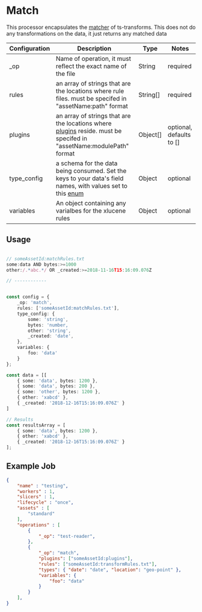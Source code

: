 
# Match #

This processor encapsulates the [matcher](https://terascope.github.io/teraslice/docs/packages/ts-transforms/overview#matcher) of ts-transforms. This does not do any transformations on the data, it just returns any matched data


| Configuration | Description | Type |  Notes |
| --------- | -------- | ------ | ------ |
| _op | Name of operation, it must reflect the exact name of the file | String | required |
| rules | an array of strings that are the locations where rule files. must be specifed in "assetName:path" format | String[] | required |
| plugins | an array of strings that are the locations where [plugins](https://terascope.github.io/teraslice/docs/packages/ts-transforms/plugins) reside. must be specifed in "assetName:modulePath" format | Object[] | optional, defaults to [] |
| type_config | a schema for the data being consumed. Set the keys to your data's field names, with values set to this [enum](https://terascope.github.io/teraslice/docs/packages/types/api/enums/xlucenefieldtype) | Object | optional |
| variables | An object containing any varialbes for the xlucene rules | Object | optional|

## Usage

```typescript

// someAssetId:matchRules.txt
some:data AND bytes:>=1000
other:/.*abc.*/ OR _created:>=2018-11-16T15:16:09.076Z

// ------------


const config = {
    _op: 'match',
    rules: ['someAssetId:matchRules.txt'],
    type_config: {
        some: 'string',
        bytes: 'number,
        other: 'string',
        _created: 'date',
    },
    variables: {
        foo: 'data'
    }
};

const data = [[
    { some: 'data', bytes: 1200 },
    { some: 'data', bytes: 200 },
    { some: 'other', bytes: 1200 },
    { other: 'xabcd' },
    { _created: '2018-12-16T15:16:09.076Z' }
]

// Results
const resultsArray = [
    { some: 'data', bytes: 1200 },
    { other: 'xabcd' },
    { _created: '2018-12-16T15:16:09.076Z' }
];

```

## Example Job

```json
{
    "name" : "testing",
    "workers" : 1,
    "slicers" : 1,
    "lifecycle" : "once",
    "assets" : [
        "standard"
    ],
    "operations" : [
        {
            "_op": "test-reader",
        },
        {
            "_op": "match",
            "plugins": ["someAssetId:plugins"],
            "rules": ["someAssetId:transformRules.txt"],
            "types": { "date": "date", "location": "geo-point" },
            "variables": {
                "foo": "data"
            }
        }
    ],
}

```
